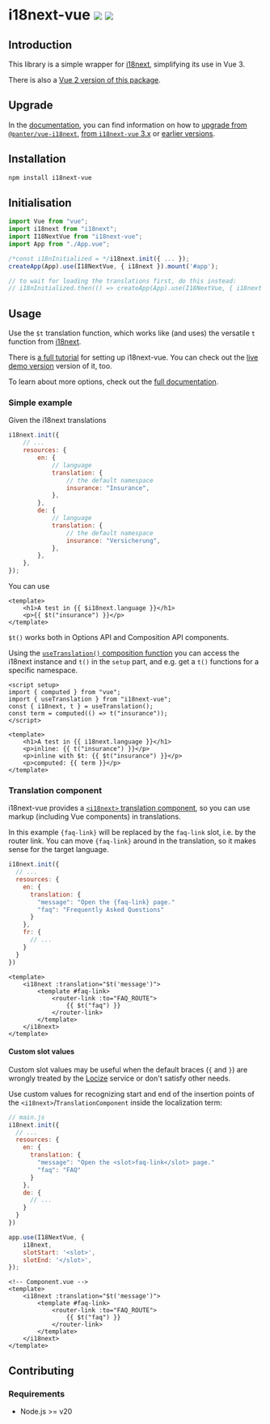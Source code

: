 # i18next-vue <a href="https://www.npmjs.com/package/i18next-vue"><img src="https://badgen.net/npm/v/i18next-vue"></a> <img src="https://badgen.net/npm/types/i18next-vue">

## Introduction

This library is a simple wrapper for [i18next](https://www.i18next.com), simplifying its use in Vue 3.

There is also a [Vue 2 version of this package](https://github.com/i18next/i18next-vue/tree/vue-2).

## Upgrade

In the [documentation](https://i18next.github.io/i18next-vue/), you can find information on how to [upgrade from `@panter/vue-i18next`](https://i18next.github.io/i18next-vue/migration.html), [from `i18next-vue` 3.x](https://i18next.github.io/i18next-vue/migration-v4.html) or [earlier versions](https://i18next.github.io/i18next-vue/migration-v3.html).

## Installation

```bash
npm install i18next-vue
```

## Initialisation

```typescript
import Vue from "vue";
import i18next from "i18next";
import I18NextVue from "i18next-vue";
import App from "./App.vue";

/*const i18nInitialized = */i18next.init({ ... });
createApp(App).use(I18NextVue, { i18next }).mount('#app');

// to wait for loading the translations first, do this instead:
// i18nInitialized.then(() => createApp(App).use(I18NextVue, { i18next }).mount('#app'));
```

## Usage

Use the `$t` translation function, which works like (and uses) the versatile `t` function from [i18next](https://www.i18next.com/overview/api#t).

There is [a full tutorial](https://dev.to/adrai/how-to-properly-internationalize-a-vue-application-using-i18next-1doj) for setting up i18next-vue. You can check out the [live demo version](https://codesandbox.io/p/sandbox/i18next-vue-v3-y3p49l?file=%2Fsrc%2Fcomponents%2FTranslationShowCase.vue%3A2%2C22) version of it, too.

To learn about more options, check out the [full documentation](https://i18next.github.io/i18next-vue/).

### Simple example

Given the i18next translations

```js
i18next.init({
	// ...
	resources: {
		en: {
			// language
			translation: {
				// the default namespace
				insurance: "Insurance",
			},
		},
		de: {
			// language
			translation: {
				// the default namespace
				insurance: "Versicherung",
			},
		},
	},
});
```

You can use

```vue
<template>
	<h1>A test in {{ $i18next.language }}</h1>
	<p>{{ $t("insurance") }}</p>
</template>
```

`$t()` works both in Options API and Composition API components.

Using the [`useTranslation()` composition function](https://i18next.github.io/i18next-vue/guide/composition-api.html) you can access the i18next instance and `t()` in the `setup` part, and e.g. get a `t()` functions for a specific namespace.

```vue
<script setup>
import { computed } from "vue";
import { useTranslation } from "i18next-vue";
const { i18next, t } = useTranslation();
const term = computed(() => t("insurance"));
</script>

<template>
	<h1>A test in {{ i18next.language }}</h1>
	<p>inline: {{ t("insurance") }}</p>
	<p>inline with $t: {{ $t("insurance") }}</p>
	<p>computed: {{ term }}</p>
</template>
```

### Translation component

i18next-vue provides a [`<i18next>` translation component](https://i18next.github.io/i18next-vue/guide/component-interpolation.html), so you can use markup (including Vue components) in translations.

In this example `{faq-link}` will be replaced by the `faq-link` slot, i.e. by the router link. You can move `{faq-link}` around in the translation, so it makes sense for the target language.

```js
i18next.init({
  // ...
  resources: {
    en: {
      translation: {
        "message": "Open the {faq-link} page."
        "faq": "Frequently Asked Questions"
      }
    },
    fr: {
      // ...
    }
  }
})
```

```vue
<template>
	<i18next :translation="$t('message')">
		<template #faq-link>
			<router-link :to="FAQ_ROUTE">
				{{ $t("faq") }}
			</router-link>
		</template>
	</i18next>
</template>
```

#### Custom slot values

Custom slot values may be useful when the default braces (`{` and `}`) are wrongly treated by the
[Locize](https://github.com/locize/i18next-locize-backend) service or don't satisfy other needs.

Use custom values for recognizing start and end of the insertion points of the `<i18next>`/`TranslationComponent`
inside the localization term:

```js
// main.js
i18next.init({
  // ...
  resources: {
    en: {
      translation: {
        "message": "Open the <slot>faq-link</slot> page."
        "faq": "FAQ"
      }
    },
    de: {
      // ...
    }
  }
})

app.use(I18NextVue, {
    i18next,
    slotStart: '<slot>',
    slotEnd: '</slot>',
});
```

```vue
<!-- Component.vue -->
<template>
	<i18next :translation="$t('message')">
		<template #faq-link>
			<router-link :to="FAQ_ROUTE">
				{{ $t("faq") }}
			</router-link>
		</template>
	</i18next>
</template>
```

## Contributing

### Requirements

- Node.js >= v20
